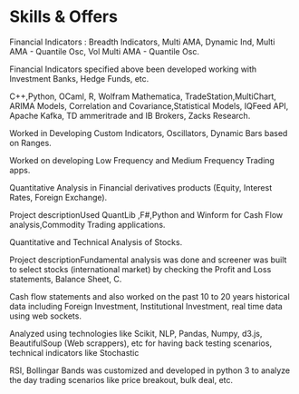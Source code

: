 ---
---

# Skills & Offers

Financial Indicators : Breadth Indicators, Multi AMA, Dynamic Ind, Multi AMA - Quantile Osc, Vol Multi AMA - Quantile Osc.

Financial Indicators specified above been developed working with  Investment Banks, Hedge Funds, etc.

C++,Python, OCaml, R, Wolfram Mathematica, TradeStation,MultiChart, ARIMA Models, Correlation and Covariance,Statistical Models, IQFeed API, Apache Kafka, TD ammeritrade and IB Brokers, Zacks Research.

Worked in Developing Custom Indicators, Oscillators, Dynamic Bars based on Ranges.

Worked on developing Low Frequency and Medium Frequency Trading apps.

Quantitative Analysis in Financial derivatives products (Equity, Interest Rates, Foreign Exchange).

Project descriptionUsed QuantLib ,F#,Python and Winform for Cash Flow analysis,Commodity Trading applications.

Quantitative and Technical Analysis of Stocks.

Project descriptionFundamental analysis was done and screener was built to select stocks (international market) by checking the Profit and Loss statements, Balance Sheet, C.

Cash flow statements and also worked on the past 10 to 20 years historical data including Foreign Investment, Institutional Investment, real time data using web sockets.

Analyzed using technologies like Scikit, NLP, Pandas, Numpy, d3.js, BeautifulSoup (Web scrappers), etc for having back testing scenarios, technical indicators like Stochastic 

RSI, Bollingar Bands was customized and developed in python 3 to analyze the day trading scenarios like price breakout, bulk deal, etc.